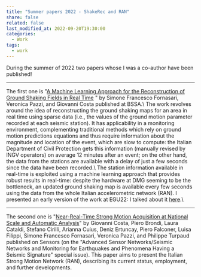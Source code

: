 ```yaml
---
title: "Summer papers 2022 - ShakeRec and RAN"
share: false
related: false
last_modified_at: 2022-09-20T19:30:00
categories:
  - Work
tags:
  - work
---
```


During the summer of 2022 two papers whose I was a co-author have been published!

---

The first one is "[A Machine Learning Approach for the Reconstruction of Ground Shaking Fields in Real Time](https://doi.org/10.1785/0120220034) " by Simone Francesco Fornasari, Veronica Pazzi, and Giovanni Costa published at BSSA.\\
The work revolves around the idea of reconstructing the ground shaking maps for an area in real time using sparse data (i.e., the values of the ground motion parameter recorded at each seismic station).
It has applicability in a monitoring environment, complementing traditional methods which rely on ground motion predictions equations and thus require information about the magnitude and location of the event, which are slow to compute: the Italian Department of Civil Protection gets this information (manually revised by INGV operators) on average 12 minutes after an event; on the other hand, the data from the stations are available with a delay of just a few seconds since the data have been recorded.\\
The station information available in real-time is exploited using a machine learning approach that provides robust results in real-time: despite the hardware at DMG seeming to be the bottleneck, an updated ground shaking map is available every few seconds using the data from the whole Italian accelerometric network (RAN).
I presented an early version of the work at EGU22: I talked about it [here](https://sffornasari.github.io/work/egu22/).\\

---

The second one is "[Near-Real-Time Strong Motion Acquisition at National Scale and Automatic Analysis](https://doi.org/10.3390/s22155699)" by Giovanni Costa, Piero Brondi, Laura Cataldi, Stefano Cirilli, Arianna Cuius, Deniz Ertuncay, Piero Falconer, Luisa Filippi, Simone Francesco Fornasari, Veronica Pazzi, and Philippe Turpaud published on Sensors (on the "Advanced Sensor Networks/Seismic Networks and Monitoring for Earthquakes and Phenomena Having a Seismic Signature" special issue).
This paper aims to present the Italian Strong Motion Network (RAN), describing its current status, employment, and further developments.
